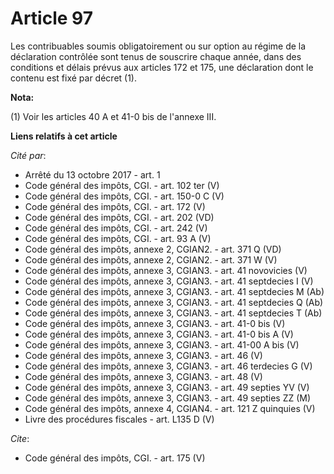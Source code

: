 # Article 97

Les contribuables soumis obligatoirement ou sur option au régime de la déclaration contrôlée sont tenus de souscrire chaque
année, dans des conditions et délais prévus aux articles 172 et 175, une déclaration dont le contenu est fixé par décret (1).

**Nota:**

(1) Voir les articles 40 A et 41-0 bis de l'annexe III.

**Liens relatifs à cet article**

_Cité par_:

  - Arrêté du 13 octobre 2017 - art. 1
  - Code général des impôts, CGI. - art. 102 ter (V)
  - Code général des impôts, CGI. - art. 150-0 C (V)
  - Code général des impôts, CGI. - art. 172 (V)
  - Code général des impôts, CGI. - art. 202 (VD)
  - Code général des impôts, CGI. - art. 242 (V)
  - Code général des impôts, CGI. - art. 93 A (V)
  - Code général des impôts, annexe 2, CGIAN2. - art. 371 Q (VD)
  - Code général des impôts, annexe 2, CGIAN2. - art. 371 W (V)
  - Code général des impôts, annexe 3, CGIAN3. - art. 41 novovicies (V)
  - Code général des impôts, annexe 3, CGIAN3. - art. 41 septdecies I (V)
  - Code général des impôts, annexe 3, CGIAN3. - art. 41 septdecies M (Ab)
  - Code général des impôts, annexe 3, CGIAN3. - art. 41 septdecies Q (Ab)
  - Code général des impôts, annexe 3, CGIAN3. - art. 41 septdecies T (Ab)
  - Code général des impôts, annexe 3, CGIAN3. - art. 41-0 bis (V)
  - Code général des impôts, annexe 3, CGIAN3. - art. 41-0 bis A (V)
  - Code général des impôts, annexe 3, CGIAN3. - art. 41-00 A bis (V)
  - Code général des impôts, annexe 3, CGIAN3. - art. 46 (V)
  - Code général des impôts, annexe 3, CGIAN3. - art. 46 terdecies G (V)
  - Code général des impôts, annexe 3, CGIAN3. - art. 48 (V)
  - Code général des impôts, annexe 3, CGIAN3. - art. 49 septies YV (V)
  - Code général des impôts, annexe 3, CGIAN3. - art. 49 septies ZZ (M)
  - Code général des impôts, annexe 4, CGIAN4. - art. 121 Z quinquies (V)
  - Livre des procédures fiscales - art. L135 D (V)

_Cite_:

  - Code général des impôts, CGI. - art. 175 (V)
